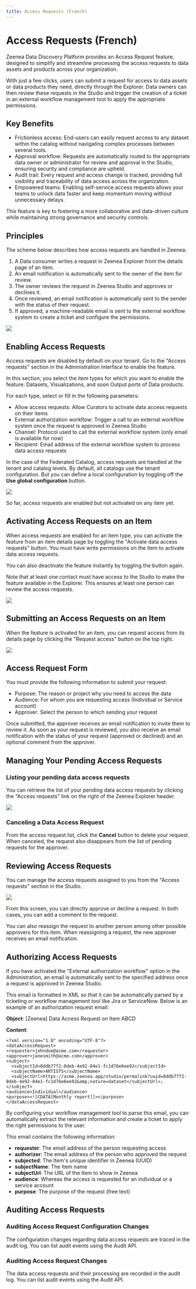 ```yaml
---
title: Access Requests (French)
---
```


# Access Requests (French)

Zeenea Data Discovery Platform provides an Access Request feature, designed to simplify and streamline processing the access requests to data assets and products across your organization.

With just a few clicks, users can submit a request for access to data assets or data products they need, directly through the Explorer. Data owners can then review these requests in the Studio and trigger the creation of a ticket in an external workflow management tool to apply the appropriate permissions. 

## Key Benefits

* Frictionless access: End-users can easily request access to any dataset within the catalog without navigating complex processes between several tools.
* Approval workflow: Requests are automatically routed to the appropriate data owner or administrator for review and approval in the Studio, ensuring security and compliance are upheld.
* Audit trail: Every request and access change is tracked, providing full visibility and traceability of data access across the organization.
* Empowered teams: Enabling self-service access requests allows your teams to unlock data faster and keep momentum moving without unnecessary delays.

This feature is key to fostering a more collaborative and data-driven culture while maintaining strong governance and security controls.

## Principles

The scheme below describes how access requests are handled in Zeenea:

1. A Data consumer writes a request in Zeenea Explorer from the details page of an item.
2. An email notification is automatically sent to the owner of the item for review.
3. The owner reviews the request in Zeenea Studio and approves or declines it.
4. Once reviewed, an email notification is automatically sent to the sender with the status of their request.
5. If approved, a machine-readable email is sent to the external workflow system to create a ticket and configure the permissions.

  ![](/img/zeenea-access-requests.png)

##  Enabling Access Requests

Access requests are disabled by default on your tenant. Go to the "Access requests" section in the Administration interface to enable the feature.

In this section, you select the item types for which you want to enable the feature: Datasets, Visualizations, and soon Output ports of Data products.

For each type, select or fill in the following parameters:

* Allow access requests: Allow Curators to activate data access requests on their items
* External authorization workflow: Trigger a call to an external workflow system once the request is approved in Zeenea Studio
* Channel: Protocol used to call the external workflow system (only email is available for now)
* Recipient: Email address of the external workflow system to process data access requests

In the case of the Federated Catalog, access requests are handled at the tenant and catalog levels. By default, all catalogs use the tenant configuration. But you can define a local configuration by toggling off the **Use global configuration** button.

  ![](/img/zeenea-access-requests-enable.png)

So far, access requests are enabled but not activated on any item yet.  

## Activating Access Requests on an Item

When access requests are enabled for an item type, you can activate the feature from an item details page by toggling the "Activate data access requests" button. You must have write permissions on the item to activate data access requests.

You can also deactivate the feature instantly by toggling the button again.

Note that at least one contact must have access to the Studio to make the feature available in the Explorer. This ensures at least one person can review the access requests.

  ![](/img/zeenea-access-requests-activate.png)

## Submitting an Access Requests on an Item

When the feature is activated for an item, you can request access from its details page by clicking the "Request access" button on the top right.

  ![](/img/zeenea-access-requests-submit.png)

## Access Request Form

You must provide the following information to submit your request:

* Purpose: The reason or project why you need to access the data
* Audience: For whom you are requesting access (Individual or Service account)
* Approver: Select the person to which sending your request

Once submitted, the approver receives an email notification to invite them to review it. As soon as your request is reviewed, you also receive an email notification with the status of your request (approved or declined) and an optional comment from the approver.

## Managing Your Pending Access Requests

### Listing your pending data access requests

You can retrieve the list of your pending data access requests by clicking the "Access requests" link on the right of the Zeenea Explorer header.

  ![](/img/zeenea-access-requests-data.png)

### Canceling a Data Access Request

From the access request list, click the **Cancel** button to delete your request. When canceled, the request also disappears from the list of pending requests for the approver.

## Reviewing Access Requests

You can manage the access requests assigned to you from the "Access requests" section in the Studio.

  ![](/img/zeenea-access-requests-review.png)

From this screen, you can directly approve or decline a request. In both cases, you can add a comment to the request.

You can also reassign the request to another person among other possible approvers for this item. When reassigning a request, the new approver receives an email notification.

## Authorizing Access Requests

If you have activated the "External authorization workflow" option in the Administration, an email is automatically sent to the specified address once a request is approved in Zeenea Studio.

This email is formatted in XML so that it can be automatically parsed by a ticketing or workflow management tool like Jira or ServiceNow. Below is an example of an authorization request email:

**Object**: [Zeenea] Data Access Request on Item ABCD

**Content**:

```
<?xml version="1.0" encoding="UTF-8"?>
<dataAccessRequest>
<requester>johndoe@acme.com</requester>
<approver>janesmith@acme.com</approver>
<subject>
  <subjectId>8ddb77f2-8deb-4e92-84e1-fc1d76e6ee92</subjectId>
  <subjectName>ARTISTS</subjectName>
  <subjectUrl>https://acme.zeenea.app/studio/permalink?uuid=8ddb77f2-8deb-4e92-84e1-fc1d76e6ee92&amp;nature=dataset</subjectUrl>;
</subject>
<audience>Individual</audience>
<purpose><![CDATA[Monthly report]]></purpose>
</dataAccessRequest>
```

By configuring your workflow management tool to parse this email, you can automatically extract the relevant information and create a ticket to apply the right permissions to the user.

This email contains the following information:

* **requester**: The email address of the person requesting access
* **authorizer**: The email address of the person who approved the request
* **subjected**: The Item's unique identifier in Zeenea (UUID)
* **subjectName**: The Item name
* **subjectUrl**: The URL of the Item to show in Zeenea
* **audience**: Whereas the access is requested for an individual or a service account
* **purpose**: The purpose of the request (free text)

## Auditing Access Requests

### Auditing Access Request Configuration Changes

The configuration changes regarding data access requests are traced in the audit log. You can list audit events using the Audit API.

### Auditing Access Request Changes

The data access requests and their processing are recorded in the audit log. You can list audit events using the Audit API.